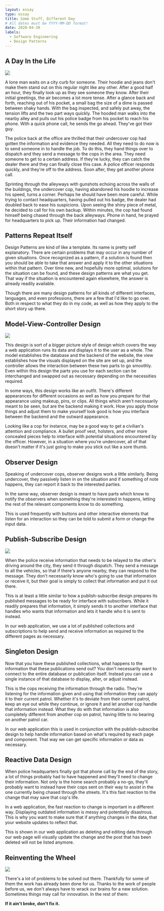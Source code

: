 ```yaml
---
layout: essay
type: essay
title: Same Stuff, Different Day
# All dates must be YYYY-MM-DD format!
date: 2020-04-30
labels:
  - Software Engineering
  - Design Patterns
---
```


## A Day In the Life

<img class="ui medium center floated image" src="../images/city-night.jpg">

A lone man waits on a city curb for someone. Their hoodie and jeans don't make them stand out on this regular night like any other. After a good half an hour, they finally look up as they see someone they know. After their initial greetings, the air becomes a lot more tense. After a glance back and forth, reaching out of his pocket, a small bag the size of a dime is passed between shaky hands. With the bag inspected, and safely put away, the tension lifts and the two part ways quickly. The hooded man walks into the nearby alley and pulls out his police badge from his pocket to reach his phone. With a quick phone call, he sends the go ahead. They've got their guy.

The police back at the office are thrilled that their undercover cop had gotten the information and evidence they needed. All they need to do now is to send someone in to handle the job. To do this, they hand things over to dispatch and they send a message to the cops in the area. They need someone to get to a certain address. If they're lucky, they can catch the dealer there and they can finally close this case. A police officer responds quickly, and they're off to the address. Soon after, they get another phone call.

Sprinting through the alleyways with gunshots echoing across the walls of the buildings, the undercover cop, having abandoned his hoodie to increase his speed, turns a corner. Perhaps he should have been more careful. While trying to contact headquarters, having pulled out his badge, the dealer had doubled back to ease his suspicions. Upon seeing the shiny piece of metal, he decided to call for his own backup. Within minutes, the cop had found himself being chased through the back alleyways. Phone in hand, he prayed for headquarters to pick up. Their information had changed.

## Patterns Repeat Itself

Design Patterns are kind of like a template. Its name is pretty self explanatory. There are certain problems that may occur in any number of given situations. Once recognized as a pattern, if a solution is found then you should be able to take that answer and apply it to the other situations within that pattern. Over time new, and hopefully more optimal, solutions for the situation can be found, and these design patterns are what you get. That way if the situation is encountered again elsewhere, the answer is already readily available.

Though there are many design patterns for all kinds of different interfaces, languages, and even professions, there are a few that I'd like to go over. Both in respect to what they do in my code, as well as how they apply to the short story up there.

## Model-View-Controller Design

<img class="ui medium center floated image" src="../images/police.jpg">

This design is sort of a bigger picture style of design which covers the way a web application runs its data and displays it to the user as a whole. The model establishes the database and the backend of the website, the view establishes how the visuals displayed on the site are set up, and the controller allows the interaction between these two parts to go smoothly. Even within this design the parts you use for each section can be interchanged and swapped out as necessary depending on the necessities required.

In some ways, this design works like an outfit. There's different appearances for different occasions as well as how you prepare for that appearance using makeup, pins, or clips. All things which aren't necessarily meant to be seen, but are the backend making it work. How you apply those things and adjust them to make yourself look good is how you interface between the backend and the outward appearance.

Looking like a cop for instance, may be a good way to get a civilian's attention and compliance. A bullet proof vest, holsters, and other more concealed pieces help to interface with potential situations encountered by the officer. However, in a situation where you're undercover, all of that doesn't matter if it's just going to make you stick out like a sore thumb.

## Observer Design

Speaking of undercover cops, observer designs work a little similarly. Being undercover, they passively listen in on the situation and if something of note happens, they can report it back to the interested parties.

In the same way, observer design is meant to have parts which know to notify the observers when something they're interested in happens, letting the rest of the relevant components know to do something.

This is used frequently with buttons and other interactive elements that listen for an interaction so they can be told to submit a form or change the input data.

## Publish-Subscribe Design

<img class="ui medium center floated image" src="../images/radio.jpg">

When the police receive information that needs to be relayed to the other's driving around the city, they send it through dispatch. They send a message to all the vehicles, so that if there's anyone nearby, they can respond to the message. They don't necessarily know who's going to use that information or receive it, but their goal is simply to collect that information and put it out there.

This is at least a little similar to how a publish-subscribe design prepares its published messages to be ready for interface with subscribers. While it readily prepares that information, it simply sends it to another interface that handles who wants that information and lets it handle who it is sent to instead.

In our web application, we use a lot of published collections and subscriptions to help send and receive information as required to the different pages as necessary.

## Singleton Design

Now that you have these published collections, what happens to the information that these publications send out? You don't necessarily want to connect to the entire database or publication itself. Instead you can use a single instance of that database to display, alter, or adjust instead.

This is the cops receiving the information through the radio. They're listening for the information given and using that information they can apply it to their current patrol. Whether it's to deviate from their current patrol, keep an eye out while they continue, or ignore it and let another cop handle that information instead. What they do with that information is also completely different from another cop on patrol, having little to no bearing on another patrol car.

In our web application this is used in conjunction with the publish-subscribe design to help handle information based on what's required by each page and component. That way we can get specific information or data as necessary.

## Reactive Data Design

When police headquarters finally got that phone call by the end of the story, a lot of things probably had to have happened and they'll need to change their information. Not only is the home search probably a no-go, they'll probably want to instead have their cops sent on their way to assist in the one currently being chased through the streets. It's this fast reaction to the change that may save that cop's life.

In a web application, the fast reaction to change is important in a different way. Displaying outdated information is messy and potentially disastrous. This is why you want to make sure that if anything changes in the data, that your website updates to reflect that.

This is shown in our web application as deleting and editing data through our web page will visually update the change and the post that has been deleted will not be listed anymore.

## Reinventing the Wheel

<img class="ui medium center floated image" src="../images/wheel.jpg">

There's a lot of problems to be solved out there. Thankfully for some of them the work has already been done for us. Thanks to the work of people before us, we don't always have to wrack our brains for a new solution. Sometimes things may call for innovation. In the rest of them:

**If it ain't broke, don't fix it.**
